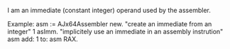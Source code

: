I am an immediate (constant integer) operand used by the assembler.Example:	asm := AJx64Assembler new.	"create an immediate from an integer"	1 asImm.	"implicitely use an immediate in an assembly instrution"	asm add: 1 to: asm RAX.	